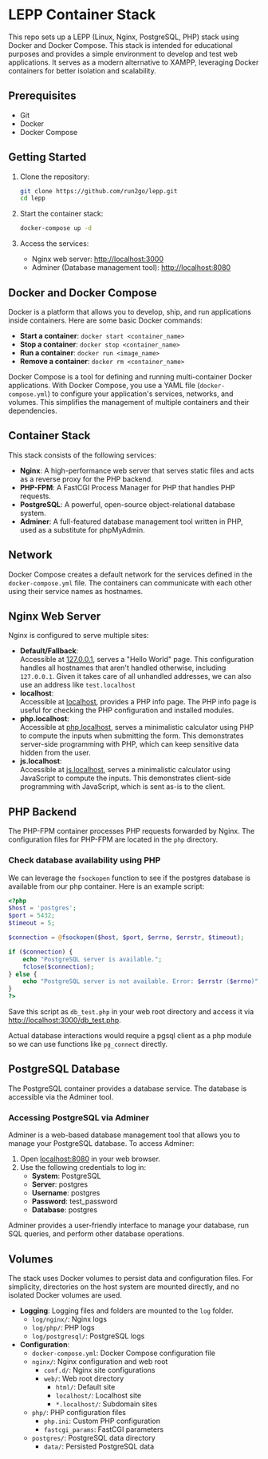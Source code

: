 # LEPP Container Stack

This repo sets up a LEPP (Linux, Nginx, PostgreSQL, PHP) stack using Docker and Docker Compose. This stack is intended for educational purposes and provides a simple environment to develop and test web applications. It serves as a modern alternative to XAMPP, leveraging Docker containers for better isolation and scalability.

## Prerequisites

-   Git
-   Docker
-   Docker Compose

## Getting Started

1. Clone the repository:

    ```sh
    git clone https://github.com/run2go/lepp.git
    cd lepp
    ```

2. Start the container stack:

    ```sh
    docker-compose up -d
    ```

3. Access the services:
    - Nginx web server: [http://localhost:3000](http://localhost:3000)
    - Adminer (Database management tool): [http://localhost:8080](http://localhost:8080)

## Docker and Docker Compose

Docker is a platform that allows you to develop, ship, and run applications inside containers. Here are some basic Docker commands:

-   **Start a container**: `docker start <container_name>`
-   **Stop a container**: `docker stop <container_name>`
-   **Run a container**: `docker run <image_name>`
-   **Remove a container**: `docker rm <container_name>`

Docker Compose is a tool for defining and running multi-container Docker applications. With Docker Compose, you use a YAML file (`docker-compose.yml`) to configure your application's services, networks, and volumes. This simplifies the management of multiple containers and their dependencies.

## Container Stack

This stack consists of the following services:

-   **Nginx**: A high-performance web server that serves static files and acts as a reverse proxy for the PHP backend.
-   **PHP-FPM**: A FastCGI Process Manager for PHP that handles PHP requests.
-   **PostgreSQL**: A powerful, open-source object-relational database system.
-   **Adminer**: A full-featured database management tool written in PHP, used as a substitute for phpMyAdmin.

## Network

Docker Compose creates a default network for the services defined in the `docker-compose.yml` file. The containers can communicate with each other using their service names as hostnames.

## Nginx Web Server

Nginx is configured to serve multiple sites:

-   **Default/Fallback**:\
    Accessible at [127.0.0.1](http://127.0.0.1:3000), serves a "Hello World" page. This configuration handles all hostnames that aren't handled otherwise, including `127.0.0.1`. Given it takes care of all unhandled addresses, we can also use an address like `test.localhost`
-   **localhost**:\
    Accessible at [localhost](http://localhost:3000), provides a PHP info page. The PHP info page is useful for checking the PHP configuration and installed modules.
-   **php.localhost**:\
    Accessible at [php.localhost](http://php.localhost:3000), serves a minimalistic calculator using PHP to compute the inputs when submitting the form. This demonstrates server-side programming with PHP, which can keep sensitive data hidden from the user.
-   **js.localhost**:\
    Accessible at [js.localhost](http://js.localhost:3000), serves a minimalistic calculator using JavaScript to compute the inputs. This demonstrates client-side programming with JavaScript, which is sent as-is to the client.

## PHP Backend

The PHP-FPM container processes PHP requests forwarded by Nginx. The configuration files for PHP-FPM are located in the `php` directory.

### Check database availability using PHP

We can leverage the `fsockopen` function to see if the postgres database is available from our php container. Here is an example script:

```php
<?php
$host = 'postgres';
$port = 5432;
$timeout = 5;

$connection = @fsockopen($host, $port, $errno, $errstr, $timeout);

if ($connection) {
    echo "PostgreSQL server is available.";
    fclose($connection);
} else {
    echo "PostgreSQL server is not available. Error: $errstr ($errno)";
}
?>
```

Save this script as `db_test.php` in your web root directory and access it via [http://localhost:3000/db_test.php](http://localhost:3000/db_test.php).

Actual database interactions would require a pgsql client as a php module so we can use functions like `pg_connect` directly.

## PostgreSQL Database

The PostgreSQL container provides a database service. The database is accessible via the Adminer tool.

### Accessing PostgreSQL via Adminer

Adminer is a web-based database management tool that allows you to manage your PostgreSQL database. To access Adminer:

1. Open [localhost:8080](http://localhost:8080) in your web browser.
2. Use the following credentials to log in:
    - **System**: PostgreSQL
    - **Server**: postgres
    - **Username**: postgres
    - **Password**: test_password
    - **Database**: postgres

Adminer provides a user-friendly interface to manage your database, run SQL queries, and perform other database operations.

## Volumes

The stack uses Docker volumes to persist data and configuration files. For simplicity, directories on the host system are mounted directly, and no isolated Docker volumes are used.

-   **Logging**: Logging files and folders are mounted to the `log` folder.
    -   `log/nginx/`: Nginx logs
    -   `log/php/`: PHP logs
    -   `log/postgresql/`: PostgreSQL logs
-   **Configuration**:
    -   `docker-compose.yml`: Docker Compose configuration file
    -   `nginx/`: Nginx configuration and web root
        -   `conf.d/`: Nginx site configurations
        -   `web/`: Web root directory
            -   `html/`: Default site
            -   `localhost/`: Localhost site
            -   `*.localhost/`: Subdomain sites
    -   `php/`: PHP configuration files
        -   `php.ini`: Custom PHP configuration
        -   `fastcgi_params`: FastCGI parameters
    -   `postgres/`: PostgreSQL data directory
        -   `data/`: Persisted PostgreSQL data
